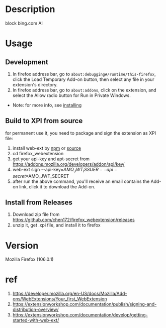 # Description
block bing.com AI

# Usage

## Development
1. In firefox address bar, go to ```about:debugging#/runtime/this-firefox```, click the Load Temporary Add-on button, then select any file in your extension's directory.
2. In firefox address bar, go to ```about:addons```, click on the extension, and select the Allow radio button for Run in Private Windows.
* Note: for more info, see [installing](https://developer.mozilla.org/en-US/docs/Mozilla/Add-ons/WebExtensions/Your_first_WebExtension#installing)

## Build to XPI from source
for permanent use it, you need to package and sign the extension as XPI file:

1. install web-ext by [npm](https://github.com/mozilla/web-ext#global-command) or [source](https://github.com/mozilla/web-ext#installation-from-source)
2. cd firefox_webextension
3. get your api-key and apt-secret from https://addons.mozilla.org/developers/addon/api/key/
4. web-ext sign --api-key=$AMO_JWT_ISSUER --api-secret=$AMO_JWT_SECRET
5. after run the above command, you'll receive an email contains the Add-on link, click it to download the Add-on.

## Install from Releases
1. Download zip file from https://github.com/chen172/firefox_webextension/releases
2. unzip it, get .xpi file, and install it to firefox

# Version
Mozilla Firefox (106.0.1)

# ref
1. https://developer.mozilla.org/en-US/docs/Mozilla/Add-ons/WebExtensions/Your_first_WebExtension
2. https://extensionworkshop.com/documentation/publish/signing-and-distribution-overview/
3. https://extensionworkshop.com/documentation/develop/getting-started-with-web-ext/
